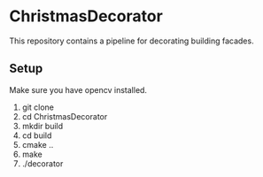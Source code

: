 # ChristmasDecorator

This repository contains a pipeline for decorating building facades.

## Setup
Make sure you have opencv installed.
1. git clone
2. cd ChristmasDecorator
3. mkdir build
4. cd build
5. cmake ..
6. make
7. ./decorator